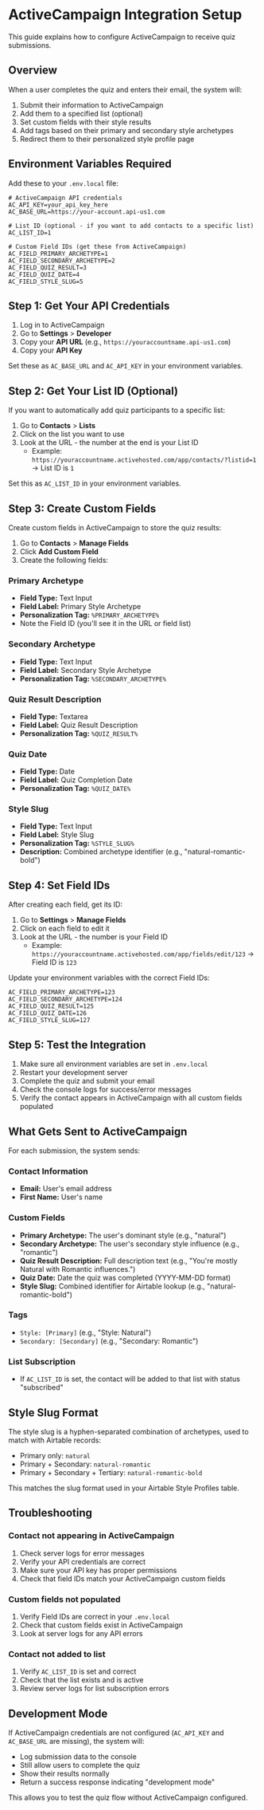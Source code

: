 # ActiveCampaign Integration Setup

This guide explains how to configure ActiveCampaign to receive quiz submissions.

## Overview

When a user completes the quiz and enters their email, the system will:
1. Submit their information to ActiveCampaign
2. Add them to a specified list (optional)
3. Set custom fields with their style results
4. Add tags based on their primary and secondary style archetypes
5. Redirect them to their personalized style profile page

## Environment Variables Required

Add these to your `.env.local` file:

```env
# ActiveCampaign API credentials
AC_API_KEY=your_api_key_here
AC_BASE_URL=https://your-account.api-us1.com

# List ID (optional - if you want to add contacts to a specific list)
AC_LIST_ID=1

# Custom Field IDs (get these from ActiveCampaign)
AC_FIELD_PRIMARY_ARCHETYPE=1
AC_FIELD_SECONDARY_ARCHETYPE=2
AC_FIELD_QUIZ_RESULT=3
AC_FIELD_QUIZ_DATE=4
AC_FIELD_STYLE_SLUG=5
```

## Step 1: Get Your API Credentials

1. Log in to ActiveCampaign
2. Go to **Settings** > **Developer**
3. Copy your **API URL** (e.g., `https://youraccountname.api-us1.com`)
4. Copy your **API Key**

Set these as `AC_BASE_URL` and `AC_API_KEY` in your environment variables.

## Step 2: Get Your List ID (Optional)

If you want to automatically add quiz participants to a specific list:

1. Go to **Contacts** > **Lists**
2. Click on the list you want to use
3. Look at the URL - the number at the end is your List ID
   - Example: `https://youraccountname.activehosted.com/app/contacts/?listid=1` → List ID is `1`

Set this as `AC_LIST_ID` in your environment variables.

## Step 3: Create Custom Fields

Create custom fields in ActiveCampaign to store the quiz results:

1. Go to **Contacts** > **Manage Fields**
2. Click **Add Custom Field**
3. Create the following fields:

### Primary Archetype
- **Field Type:** Text Input
- **Field Label:** Primary Style Archetype
- **Personalization Tag:** `%PRIMARY_ARCHETYPE%`
- Note the Field ID (you'll see it in the URL or field list)

### Secondary Archetype
- **Field Type:** Text Input
- **Field Label:** Secondary Style Archetype
- **Personalization Tag:** `%SECONDARY_ARCHETYPE%`

### Quiz Result Description
- **Field Type:** Textarea
- **Field Label:** Quiz Result Description
- **Personalization Tag:** `%QUIZ_RESULT%`

### Quiz Date
- **Field Type:** Date
- **Field Label:** Quiz Completion Date
- **Personalization Tag:** `%QUIZ_DATE%`

### Style Slug
- **Field Type:** Text Input
- **Field Label:** Style Slug
- **Personalization Tag:** `%STYLE_SLUG%`
- **Description:** Combined archetype identifier (e.g., "natural-romantic-bold")

## Step 4: Set Field IDs

After creating each field, get its ID:

1. Go to **Settings** > **Manage Fields**
2. Click on each field to edit it
3. Look at the URL - the number is your Field ID
   - Example: `https://youraccountname.activehosted.com/app/fields/edit/123` → Field ID is `123`

Update your environment variables with the correct Field IDs:

```env
AC_FIELD_PRIMARY_ARCHETYPE=123
AC_FIELD_SECONDARY_ARCHETYPE=124
AC_FIELD_QUIZ_RESULT=125
AC_FIELD_QUIZ_DATE=126
AC_FIELD_STYLE_SLUG=127
```

## Step 5: Test the Integration

1. Make sure all environment variables are set in `.env.local`
2. Restart your development server
3. Complete the quiz and submit your email
4. Check the console logs for success/error messages
5. Verify the contact appears in ActiveCampaign with all custom fields populated

## What Gets Sent to ActiveCampaign

For each submission, the system sends:

### Contact Information
- **Email:** User's email address
- **First Name:** User's name

### Custom Fields
- **Primary Archetype:** The user's dominant style (e.g., "natural")
- **Secondary Archetype:** The user's secondary style influence (e.g., "romantic")
- **Quiz Result Description:** Full description text (e.g., "You're mostly Natural with Romantic influences.")
- **Quiz Date:** Date the quiz was completed (YYYY-MM-DD format)
- **Style Slug:** Combined identifier for Airtable lookup (e.g., "natural-romantic-bold")

### Tags
- `Style: [Primary]` (e.g., "Style: Natural")
- `Secondary: [Secondary]` (e.g., "Secondary: Romantic")

### List Subscription
- If `AC_LIST_ID` is set, the contact will be added to that list with status "subscribed"

## Style Slug Format

The style slug is a hyphen-separated combination of archetypes, used to match with Airtable records:

- Primary only: `natural`
- Primary + Secondary: `natural-romantic`
- Primary + Secondary + Tertiary: `natural-romantic-bold`

This matches the slug format used in your Airtable Style Profiles table.

## Troubleshooting

### Contact not appearing in ActiveCampaign

1. Check server logs for error messages
2. Verify your API credentials are correct
3. Make sure your API key has proper permissions
4. Check that field IDs match your ActiveCampaign custom fields

### Custom fields not populated

1. Verify Field IDs are correct in your `.env.local`
2. Check that custom fields exist in ActiveCampaign
3. Look at server logs for any API errors

### Contact not added to list

1. Verify `AC_LIST_ID` is set and correct
2. Check that the list exists and is active
3. Review server logs for list subscription errors

## Development Mode

If ActiveCampaign credentials are not configured (`AC_API_KEY` and `AC_BASE_URL` are missing), the system will:
- Log submission data to the console
- Still allow users to complete the quiz
- Show their results normally
- Return a success response indicating "development mode"

This allows you to test the quiz flow without ActiveCampaign configured.
